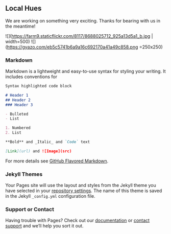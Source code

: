 ## Local Hues

We are working on something very exciting. Thanks for bearing with us in the meantime!

![](https://farm9.staticflickr.com/8117/8688025712_925a13d5a1_b.jpg | width=500)
![](https://gyazo.com/eb5c5741b6a9a16c692170a41a49c858.png =250x250)



### Markdown

Markdown is a lightweight and easy-to-use syntax for styling your writing. It includes conventions for

```markdown
Syntax highlighted code block

# Header 1
## Header 2
### Header 3

- Bulleted
- List

1. Numbered
2. List

**Bold** and _Italic_ and `Code` text

[Link](url) and ![Image](src)
```

For more details see [GitHub Flavored Markdown](https://guides.github.com/features/mastering-markdown/).

### Jekyll Themes

Your Pages site will use the layout and styles from the Jekyll theme you have selected in your [repository settings](https://github.com/localhues/localhues.github.io/settings). The name of this theme is saved in the Jekyll `_config.yml` configuration file.

### Support or Contact

Having trouble with Pages? Check out our [documentation](https://docs.github.com/categories/github-pages-basics/) or [contact support](https://support.github.com/contact) and we’ll help you sort it out.
